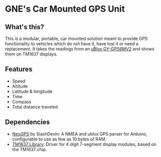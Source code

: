 # GNE's Car Mounted GPS Unit

## What's this?

This is a modular, portable, car mounted solution meant to provide GPS functionality to vehicles which do not have it, have lost it or need a replacement. It takes the readings from an [uBlox GY-GPS6MV2](https://www.epitran.it/ebayDrive/datasheet/NEO6MV2.pdf) and shows them on TM1637 displays.

## Features

- Speed
- Altitude
- Latitude & longitude
- Time
- Compass
- Total distance traveled

## Dependencies

- [NeoGPS](https://github.com/SlashDevin/NeoGPS) by SlashDevin: A NMEA and ublox GPS parser for Arduino, configurable to use as few as 10 bytes of RAM.
- [TM1637 Library](https://www.arduino.cc/reference/en/libraries/tm1637/): Driver for 4 digit 7-segment display modules, based on the TM1637 chip.